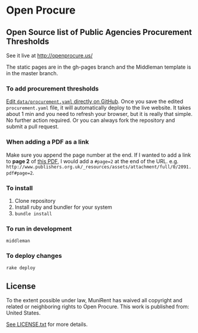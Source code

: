 # Open Procure
## Open Source list of Public Agencies Procurement Thresholds

See it live at http://openprocure.us/

The static pages are in the gh-pages branch and the Middleman template is
in the master branch.

### To add procurement thresholds

[Edit `data/procurement.yaml` directly on GitHub](https://github.com/munirent/openprocure/edit/master/data/procurement.yaml).  Once you save the edited `procurement.yaml` file, it will automatically deploy to the live website.  It takes about 1 min and you need to refresh your browser, but it is really that simple.  No further action required.  Or you can always fork the repository and submit a pull request.  

### When adding a PDF as a link
Make sure you append the page number at the end.  If I wanted to add a link to **page 2** of [this PDF](http://www.publishers.org.uk/_resources/assets/attachment/full/0/2091.pdf), I would add a `#page=2` at the end of the URL. e.g. `http://www.publishers.org.uk/_resources/assets/attachment/full/0/2091.pdf#page=2`.

### To install

1. Clone repository
2. Install ruby and bundler for your system
3. `bundle install`

### To run in development

`middleman`

### To deploy changes

`rake deploy`

## License

To the extent possible under law, MuniRent has waived all copyright and
related or neighboring rights to Open Procure. This work is published
from: United States.

[See LICENSE.txt](LICENSE.txt) for more details.

